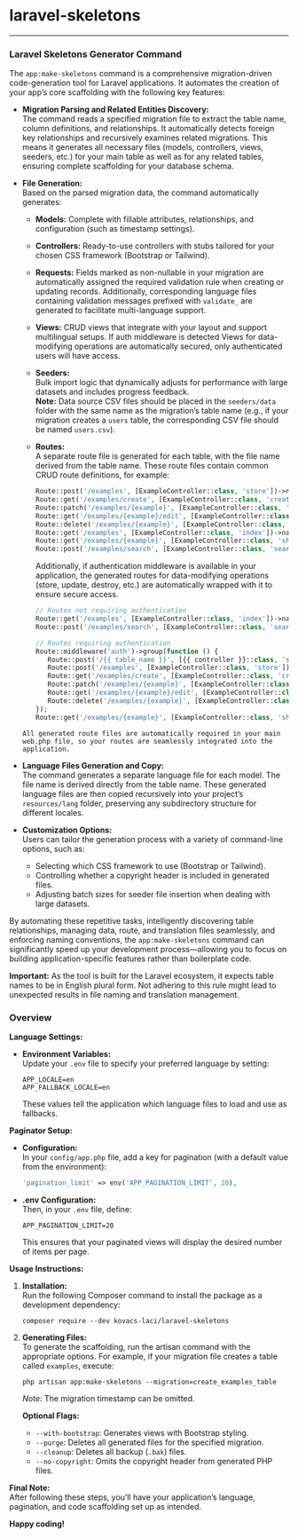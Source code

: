 # laravel-skeletons
---
### Laravel Skeletons Generator Command

The `app:make-skeletons` command is a comprehensive migration-driven code-generation tool for Laravel applications. It automates the creation of your app’s core scaffolding with the following key features:

- **Migration Parsing and Related Entities Discovery:**  
  The command reads a specified migration file to extract the table name, column definitions, and relationships. It automatically detects foreign key relationships and recursively examines related migrations. This means it generates all necessary files (models, controllers, views, seeders, etc.) for your main table as well as for any related tables, ensuring complete scaffolding for your database schema.

- **File Generation:**  
  Based on the parsed migration data, the command automatically generates:

   - **Models:** Complete with fillable attributes, relationships, and configuration (such as timestamp settings).
   - **Controllers:** Ready-to-use controllers with stubs tailored for your chosen CSS framework (Bootstrap or Tailwind).
   - **Requests:** Fields marked as non-nullable in your migration are automatically assigned the required validation rule when creating or updating records. Additionally, corresponding language files containing validation messages prefixed with `validate_` are generated to facilitate multi-language support. 
   - **Views:** CRUD views that integrate with your layout and support multilingual setups. If auth middleware is detected Views for data-modifying operations are automatically secured, only authenticated users will have access.
   - **Seeders:**  
     Bulk import logic that dynamically adjusts for performance with large datasets and includes progress feedback.  
     **Note:** Data source CSV files should be placed in the `seeders/data` folder with the same name as the migration’s table name (e.g., if your migration creates a `users` table, the corresponding CSV file should be named `users.csv`).
   - **Routes:**  
     A separate route file is generated for each table, with the file name derived from the table name. These route files contain common CRUD route definitions, for example:

     ```php
     Route::post('/examples', [ExampleController::class, 'store'])->name('examples.store');
     Route::get('/examples/create', [ExampleController::class, 'create'])->name('examples.create');
     Route::patch('/examples/{example}', [ExampleController::class, 'update'])->name('examples.update');
     Route::get('/examples/{example}/edit', [ExampleController::class, 'edit'])->name('examples.edit');
     Route::delete('/examples/{example}', [ExampleController::class, 'destroy'])->name('examples.destroy');
     Route::get('/examples', [ExampleController::class, 'index'])->name('examples.index');
     Route::get('/examples/{example}', [ExampleController::class, 'show'])->name('examples.show');
     Route::post('/examples/search', [ExampleController::class, 'search'])->name('examples.search');
     ```

     Additionally, if authentication middleware is available in your application, the generated routes for data-modifying operations (store, update, destroy, etc.) are automatically wrapped with it to ensure secure access. 
	 
	 ```php
	 // Routes not requiring authentication
	 Route::get('/examples', [ExampleController::class, 'index'])->name('examples.index');
	 Route::post('/examples/search', [ExampleController::class, 'search'])->name('examples.search');

	 // Routes requiring authentication
	 Route::middleware('auth')->group(function () {
		Route::post('/{{ table_name }}', [{{ controller }}::class, 'store'])->name('{{ table_name }}.store');
		Route::post('/examples', [ExampleController::class, 'store'])->name('examples.store');
		Route::get('/examples/create', [ExampleController::class, 'create'])->name('examples.create');
		Route::patch('/examples/{example}', [ExampleController::class, 'update'])->name('examples.update');
		Route::get('/examples/{example}/edit', [ExampleController::class, 'edit'])->name('examples.edit');
		Route::delete('/examples/{example}', [ExampleController::class, 'destroy'])->name('examples.destroy');
	 });
	 Route::get('/examples/{example}', [ExampleController::class, 'show'])->name('examples.show');
	```
	All generated route files are automatically required in your main web.php file, so your routes are seamlessly integrated into the application.
	
- **Language Files Generation and Copy:**  
  The command generates a separate language file for each model. The file name is derived directly from the table name. These generated language files are then copied recursively into your project’s `resources/lang` folder, preserving any subdirectory structure for different locales.  
  
- **Customization Options:**  
  Users can tailor the generation process with a variety of command-line options, such as:
   - Selecting which CSS framework to use (Bootstrap or Tailwind).
   - Controlling whether a copyright header is included in generated files.
   - Adjusting batch sizes for seeder file insertion when dealing with large datasets.

By automating these repetitive tasks, intelligently discovering table relationships, managing data, route, and translation files seamlessly, and enforcing naming conventions, the `app:make-skeletons` command can significantly speed up your development process—allowing you to focus on building application-specific features rather than boilerplate code.

**Important:** As the tool is built for the Laravel ecosystem, it expects table names to be in English plural form. Not adhering to this rule might lead to unexpected results in file naming and translation management.

### Overview

**Language Settings:**
- **Environment Variables:**  
  Update your `.env` file to specify your preferred language by setting:
  ```
  APP_LOCALE=en
  APP_FALLBACK_LOCALE=en
  ```
  These values tell the application which language files to load and use as fallbacks.

**Paginator Setup:**
- **Configuration:**  
  In your `config/app.php` file, add a key for pagination (with a default value from the environment):
  ```php
  'pagination_limit' => env('APP_PAGINATION_LIMIT', 20),
  ```
- **.env Configuration:**  
  Then, in your `.env` file, define:
  ```
  APP_PAGINATION_LIMIT=20
  ```
  This ensures that your paginated views will display the desired number of items per page.

**Usage Instructions:**
1. **Installation:**  
   Run the following Composer command to install the package as a development dependency:
   ```
   composer require --dev kovacs-laci/laravel-skeletons
   ```

2. **Generating Files:**  
   To generate the scaffolding, run the artisan command with the appropriate options. For example, if your migration file creates a table called `examples`, execute:
   ```
   php artisan app:make-skeletons --migration=create_examples_table
   ```
   *Note:* The migration timestamp can be omitted.

   **Optional Flags:**
   - `--with-bootstrap`: Generates views with Bootstrap styling.
   - `--purge`: Deletes all generated files for the specified migration.
   - `--cleanup`: Deletes all backup (`.bak`) files.
   - `--no-copyright`: Omits the copyright header from generated PHP files.

**Final Note:**  
After following these steps, you’ll have your application’s language, pagination, and code scaffolding set up as intended. 

**Happy coding!**
